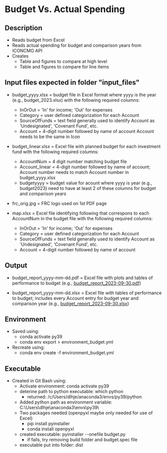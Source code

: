 # Budget Vs. Actual Spending

## Description
+ Reads budget from Excel
+ Reads actual spending for budget and comparison years from ICONCMO API
+ Creates
    + Table and figures to compare at high level
    + Table and figures to compare for line items


## Input files expected in folder "input_files"
+ budget_yyyy.xlsx = budget file in Excel format where yyyy is the year (e.g., budget_2023.xlsx) with the following required columns:
  + InOrOut = 'In' for income; 'Out' for expenses
  + Category = user defined categorization for each Account
  + SourceOfFunds = text field generally used to identify
                    Account as 'Undesignated', 'Covenant Fund', etc.
  + Account       = 4-digit number followed by name of account
                    Account needs to be the same in Icon


+ budget_linear.xlsx = Excel file with planned budget for each investment fund with the following required columns:
  + AccountNum = 4 digit number matching budget file
  + Account_linear = 4-digit number followed by name of account;
                     Account number needs to match Account number in budget_yyyy.xlsx
  + budgetyyyy = budget value for acount where yyyy is year (e.g., budget2023)
                 need to have at least 2 of these columns for budget and comparison years


+ frc_orig.jpg = FRC logo used on 1st PDF page


+ map.xlsx = Excel file identifying following that correspons to
             each AccountNum in the budget file with the following required columns:
  + InOrOut = 'In' for income; 'Out' for expenses
  + Category = user defined categorization for each Account
  + SourceOfFunds = text field generally used to identify
                    Account as 'Undesignated', 'Covenant Fund', etc.
  + Account = 4-digit number followed by name of account


## Output
+ budget_report_yyyy-mm-dd.pdf  = Excel file with plots and tables of performance to budget (e.g., [budget_report_2023-09-30.pdf](budget_report_2023-09-30.pdf))

+ budget_report_yyyy-mm-dd.xlsx = Excel file with tables of performance to budget; includes every Account entry for budget year and comparison year (e.g., [budget_report_2023-09-30.xlsx](budget_report_2023-09-30.pdf))


## Environment
+ Saved using:
  + conda activate py39
  + conda env export > environment_budget.yml
+ Recreate using:
  + conda env create -f environment_budget.yml


## Executable
+ Created in Git Bash using:
  + Activate environment: conda activate py39
  + deterine path to python executable: which python
    + returned: /c/Users/dlhje/anaconda3/envs/py39/python
  + Added python path as environment variable: C:\Users\dlhje\anaconda3\envs\py39\
  + Two packages needed (openpyxl maybe only needed for use of Excel)
    + pip install pyinstaller
    + conda install openpyxl
  + created executable: pyinstaller --onefile budget.py
    + if fails, try removing build folder and budget.spec file
  + executable put into folder: dist
